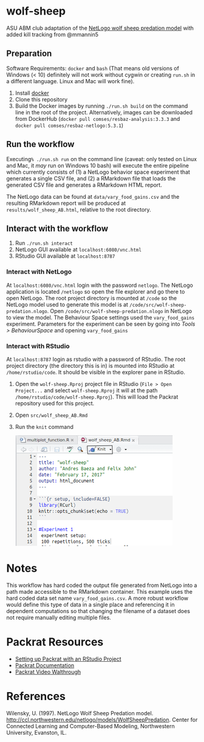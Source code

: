 # wolf-sheep
ASU ABM club adaptation of the [NetLogo wolf sheep predation model](http://ccl.northwestern.edu/netlogo/models/WolfSheepPredation) with added kill tracking from @mmannin5

## Preparation

Software Requirements: `docker` and `bash` (That means old versions of Windows (< 10) definitely will not work without cygwin or creating `run.sh` in a different language. Linux and Mac will work fine).

1. Install [docker](https://www.docker.com/)
2. Clone this repository
3. Build the Docker images by running `./run.sh build` on the command line in the root of the project. Alternatively, images can be downloaded from DockerHub (`docker pull comses/resbaz-analysis:3.3.3` and `docker pull comses/resbaz-netlogo:5.3.1`)

## Run the workflow

Executing`% ./run.sh run` on the command line (caveat: only tested on Linux and Mac, it *may* run on Windows 10 bash) will execute the entire pipeline which currently consists of (1) a NetLogo behavior space experiment that generates a single CSV file, and (2) a RMarkdown file that loads the generated CSV file and generates a RMarkdown HTML report. 

The NetLogo data can be found at `data/vary_food_gains.csv` and the resulting RMarkdown report will be produced at `results/wolf_sheep_AB.html`, relative to the root directory. 

## Interact with the workflow

1. Run `./run.sh interact`
2. NetLogo GUI available at `localhost:6080/vnc.html` 
3. RStudio GUI available at `localhost:8787`

### Interact with NetLogo

At `localhost:6080/vnc.html` login with the password `netlogo`. The NetLogo application is located `/netlogo` so open the file explorer and go there to open NetLogo. The root project directory is mounted at `/code` so the NetLogo model used to generate this model is at `/code/src/wolf-sheep-predation.nlogo`. Open `/code/src/wolf-sheep-predation.nlogo` in NetLogo to view the model. The Behaviour Space settings used the `vary_food_gains` experiment. Parameters for the experiment can be seen by going into *Tools > BehaviourSpace* and opening `vary_food_gains`

### Interact with RStudio

At `localhost:8787` login as rstudio with a password of RStudio. The root project directory (the directory this is in) is mounted into RStudio at `/home/rstudio/code`. It should be visible in the explorer pane in RStudio.

1. Open the `wolf-sheep.Rproj` project file in RStudio (`File > Open Project...` and select `wolf-sheep.Rproj` it will at the path `/home/rstudio/code/wolf-sheep.Rproj`). This will load the Packrat repository used for this project.
2. Open `src/wolf_sheep_AB.Rmd`
3. Run the `knit` command

   ![Location of Knit button on RStudio](images/knit.png "RStudio knit")

# Notes

This workflow has hard coded the output file generated from NetLogo into a path made accessible to the RMarkdown container. This example uses the hard coded data set name `vary_food_gains.csv`. A more robust workflow would define this type of data in a single place and referencing it in dependent computations so that changing the filename of a dataset does not require manually editing multiple files.

# Packrat Resources

- [Setting up Packrat with an RStudio Project](https://rstudio.github.io/packrat/rstudio.html)
- [Packrat Documentation](https://rstudio.github.io/packrat/)
- [Packrat Video Walthrough](https://www.rstudio.com/resources/webinars/managing-package-dependencies-in-r-with-packrat/)

# References
Wilensky, U. (1997). NetLogo Wolf Sheep Predation model. http://ccl.northwestern.edu/netlogo/models/WolfSheepPredation.
Center for Connected Learning and Computer-Based Modeling, Northwestern University, Evanston, IL.

